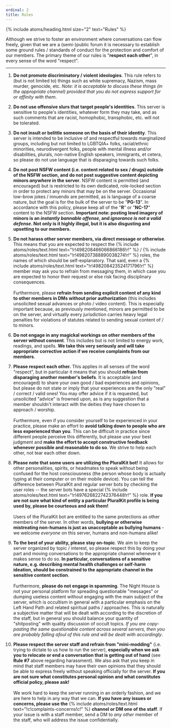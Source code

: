 ```yaml
---
ordinal: 2
title: Rules
---
```


{% include atoms/heading.html size="2" text="Rules" %}

Although we strive to foster an environment where conversations can flow freely, given that we are a (semi-)public forum it is necessary to establish some ground rules / standards of conduct for the protection and comfort of our members. The primary theme of our rules is "**respect each other**", in every sense of the word "respect".

---

1. **Do not promote discriminatory / violent ideologies**. This rule refers to (but is not limited to) things such as white supremacy, Nazism, mass murder, genocide, etc. *Note: it is acceptable to discuss these things (in the appropriate channel) provided that you do not express support for or affinity with them*. 

2. **Do not use offensive slurs that target people's identities**. This server is sensitive to people's identities, whatever form they may take, and as such comments that are racist, homophobic, transphobic, etc. will not be tolerated.

3. **Do not insult or belittle someone on the basis of their identity**. This server is intended to be inclusive of and respectful towards marginalized groups, including but not limited to LGBTQIA+ folks, racial/ethnic minorities, neurodivergent folks, people with mental illness and/or disabilities, plurals, non-native English speakers, immigrants, et cetera, so please do not use language that is disparaging towards such folks.

4. **Do not post NSFW content (i.e. content related to sex / drugs) outside of the NSFW section, and do not post suggestive content depicting minors *anywhere* in the server**. NSFW content is permitted (and encouraged) but is restricted to its own dedicated, role-locked section in order to protect any minors that may be on the server. Occasional low-brow jokes / innuendo are permitted, as is language of a coarse nature, but the goal is for the bulk of the server to be "**PG-13**". In accordance with this policy, please keep all of the "**R**" or "**NC-17**" content to the NSFW section. **Important note: posting lewd imagery of minors is an *instantly bannable offense*, and *ignorance is not a valid defense*. Not only is it highly illegal, but it is also disgusting and upsetting to our members.**

5. **Do not harass other server members, via direct message or otherwise**. This means that you are expected to respect the {% include atoms/roles/text.html text="!r!498208466066866186!r!" %} / {% include atoms/roles/text.html text="!r!498207388890038274!r!" %} roles, the names of which should be self-explanatory. That said, even a {% include atoms/roles/text.html text="!r!498208423524171796!r!" %} member may ask you to refrain from messaging them, in which case you are expected to honor their request or else risk facing disciplinary consequences. <br/><br/>Furthermore, please **refrain from sending explicit content of any kind to other members in DMs without prior authorization** (this includes unsolicited sexual advances or photo / video content). This is especially important because, as previously mentioned, minors are permitted to be on the server, and virtually every jurisdiction carries heavy legal penalties for violations of statutes related to sending sexual content of / to minors.

6. **Do not engage in any magickal workings on other members of the server without consent**. This includes but is not limited to energy work, readings, and spells. **We take this very seriously and will take appropriate corrective action if we receive complaints from our members**.

7. **Please respect each other.** This applies in all senses of the word "respect", but in particular it means that you should **refrain from disparaging another member's beliefs**. It is acceptable (and encouraged) to share your own good / bad experiences and opinions, but please do not state or imply that your experiences are the only "real" / correct / valid ones! You may offer advice if it is requested, but unsolicited "advice" is frowned upon, as is any suggestion that a member shouldn't interact with the deities they have chosen to approach / worship. <br/><br/>Furthermore, even if you consider yourself to be experienced in your practice, please make an effort to **avoid talking down to people who are less experienced than you**. This can be difficult in practice since different people perceive this differently, but please use your best judgment and **make the effort to accept constructive feedback whenever possible and reasonable to do so**. We strive to help each other, not tear each other down.

8. **Please note that some users are utilizing the PluralKit bot!** It allows for other personalities, spirits, or headmates to speak without being confused for the host consciousness (the person whose body is actually typing at their computer or on their mobile device). You can tell the difference between PluralKit and regular server bots by checking the user roles -- the server bots have a special {% include atoms/roles/text.html text="!r!497626822742376448!r!" %} role. **If you are not sure what kind of entity a particular PluralKit profile is being used by, please be courteous and ask them!** <br/><br/>Users of the PluralKit bot are entitled to the same protections as other members of the server. In other words, **bullying or otherwise mistreating non-humans is just as unacceptable as bullying humans** - we welcome *everyone* on this server, humans and non-humans alike!

9. **To the best of your ability, please stay on-topic**. We aim to keep the server organized by topic / interest, so please respect this by doing your part and moving conversations to the appropriate channel whenever it makes sense to do so. **In particular, conversations of a sensitive nature, e.g. describing mental health challenges or self-harm ideation, should be constrained to the appropriate channel in the sensitive content section**. <br/><br/>Furthermore, **please do not engage in spamming**. The Night House is not your personal platform for spreading questionable "messages" or dumping useless content without engaging with the main subject of the server, which is occultism in general with a particular emphasis on the Left Hand Path and related spiritual paths / approaches. This is naturally a subjective matter that will be dealt with according to the discretion of the staff, but in general you should balance your quantity of "shitposting" with quality discussion of occult topics. *If you are copy-pasting the same questionable content across several servers, then you are probably falling afoul of this rule and will be dealt with accordingly*. 

10. **Please respect the server staff and refrain from "mini-modding"** (i.e. trying to dictate to us how to run the server), **especially when we ask you to relocate or end a conversation that is getting out of hand** (see **Rule #7** above regarding harassment). We also ask that you keep in mind that staff members may have their own opinions that they should be able to express freely without speaking officially for the server. **If you are not sure what constitutes personal opinion and what constitutes official policy, please ask!** <br/><br/>We work hard to keep the server running in an orderly fashion, and we are here to help in any way that we can. **If you have any issues or concerns, please use the** {% include atoms/roles/text.html text="!c!complaints-concerns!c!" %} **channel or DM one of the staff**. If your issue is with a staff member, send a DM to *any other* member of the staff, who will address the issue confidentially.

